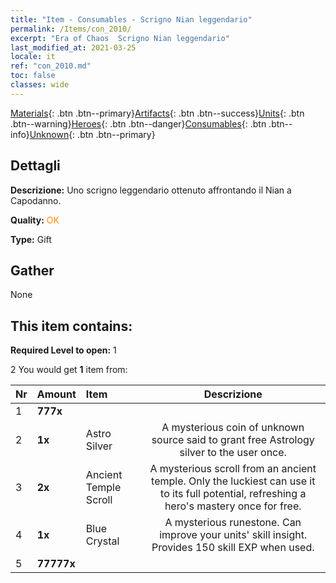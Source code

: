 ```yaml
---
title: "Item - Consumables - Scrigno Nian leggendario"
permalink: /Items/con_2010/
excerpt: "Era of Chaos  Scrigno Nian leggendario"
last_modified_at: 2021-03-25
locale: it
ref: "con_2010.md"
toc: false
classes: wide
---
```

 [Materials](/it/Items/){: .btn .btn--primary}[Artifacts](/it/Items/Artifacts/){: .btn .btn--success}[Units](/it/Items/Units/){: .btn .btn--warning}[Heroes](/it/Items/Heroes/){: .btn .btn--danger}[Consumables](/it/Items/Consumables/){: .btn .btn--info}[Unknown](/it/Items/Unknown/){: .btn .btn--primary}

## Dettagli
 **Descrizione:** Uno scrigno leggendario ottenuto affrontando il Nian a Capodanno.

 **Quality:** <span style="color: #FF8C00">OK</span>

 **Type:** Gift

## Gather

  None

## This item contains:

 **Required Level to open:** 1

 2 You would get **1** item  from:

  | Nr | Amount |     Item    | Descrizione |
  |:---|:-------|:------------|:-----------:|
  | 1 |  **777x** | <i class="fas fa-gem"/> |  | 
  | 2 |  **1x** | Astro Silver | A mysterious coin of unknown source said to grant free Astrology silver to the user once.  | 
  | 3 |  **2x** | Ancient Temple Scroll | A mysterious scroll from an ancient temple. Only the luckiest can use it to its full potential, refreshing a hero's mastery once for free.  | 
  | 4 |  **1x** | Blue Crystal | A mysterious runestone. Can improve your units' skill insight. Provides 150 skill EXP when used.  | 
  | 5 |  **77777x** | <i class="fas fa-coins"/> |  | 
